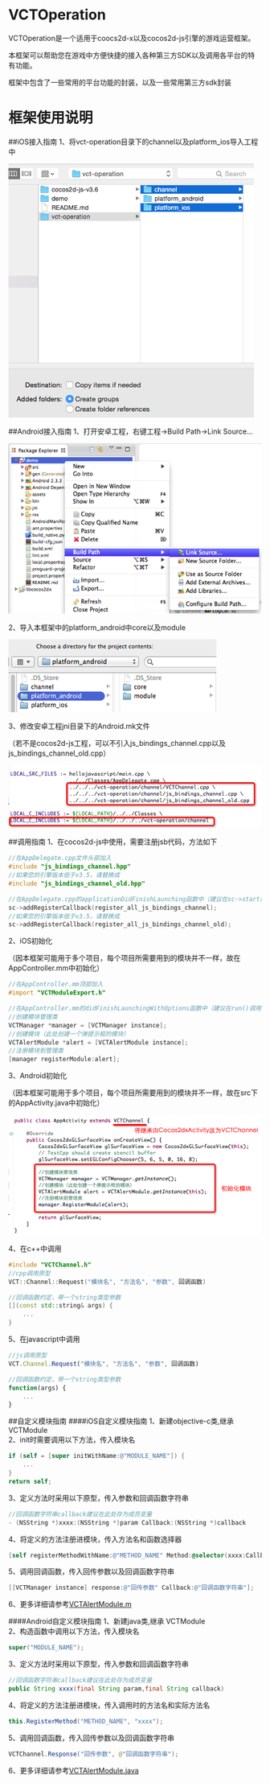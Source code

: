 # VCTOperation

VCTOperation是一个适用于coocs2d-x以及cocos2d-js引擎的游戏运营框架。<br>

本框架可以帮助您在游戏中方便快捷的接入各种第三方SDK以及调用各平台的特有功能。<br>

框架中包含了一些常用的平台功能的封装，以及一些常用第三方sdk封装
# 框架使用说明
##iOS接入指南
1、将vct-operation目录下的channel以及platform_ios导入工程中

![](https://github.com/ookcode/VCTOperation/raw/master/README/add_to_ios.png)

##Android接入指南
1、打开安卓工程，右键工程->Build Path->Link Source...

![](https://github.com/ookcode/VCTOperation/raw/master/README/add_to_android.png)

2、导入本框架中的platform_android中core以及module

![](https://github.com/ookcode/VCTOperation/raw/master/README/add_to_android2.png)

3、修改安卓工程jni目录下的Android.mk文件

（若不是cocos2d-js工程，可以不引入js_bindings_channel.cpp以及js_bindings_channel_old.cpp）

![](https://github.com/ookcode/VCTOperation/raw/master/README/add_to_android3.png)

##调用指南
1、在cocos2d-js中使用，需要注册jsb代码，方法如下
```cpp
//在AppDelegate.cpp文件头部加入
#include "js_bindings_channel.hpp"
//如果您的引擎版本低于v3.5，请替换成
#include "js_bindings_channel_old.hpp"
```
```cpp
//在AppDelegate.cpp的applicationDidFinishLaunching函数中（建议在sc->start前）加入
sc->addRegisterCallback(register_all_js_bindings_channel);
//如果您的引擎版本低于v3.5，请替换成
sc->addRegisterCallback(register_all_js_bindings_channel_old);
```
2、iOS初始化

（因本框架可能用于多个项目，每个项目所需要用到的模块并不一样，故在AppController.mm中初始化）
```objective-c
//在AppController.mm顶部加入
#import "VCTModuleExport.h"
```
```objective-c
//在AppController.mm的didFinishLaunchingWithOptions函数中（建议在run()调用之前）加入
//创建模块管理类
VCTManager *manager = [VCTManager instance];
//创建模块（此处创建一个弹提示框的模块）
VCTAlertModule *alert = [VCTAlertModule instance];
//注册模块到管理类
[manager registerModule:alert];
```
3、Android初始化

（因本框架可能用于多个项目，每个项目所需要用到的模块并不一样，故在src下的AppActivity.java中初始化）

![](https://github.com/ookcode/VCTOperation/raw/master/README/android_init.png)

4、在c++中调用
```cpp
#include "VCTChannel.h"
//cpp调用原型
VCT::Channel::Request("模块名", "方法名", "参数", 回调函数)
```
```cpp
//回调函数约定，带一个string类型参数
[](const std::string& args) {
    ...
}
```
5、在javascript中调用
```javascript
//js调用原型
VCT.Channel.Request("模块名", "方法名", "参数", 回调函数)
```
```javascript
//回调函数约定，带一个string类型参数
function(args) {
    ...
}
```
##自定义模块指南
####iOS自定义模块指南
1、新建objective-c类,继承 VCTModule <br>
2、init时需要调用以下方法，传入模块名
```objective-c
if (self = [super initWithName:@"MODULE_NAME"]) {
    ...
}
return self;
```
3、定义方法时采用以下原型，传入参数和回调函数字符串
```objective-c
//回调函数字符串callback建议在此处存为成员变量
- (NSString *)xxxx:(NSString *)param Callback:(NSString *)callback
```
4、将定义的方法注册进模块，传入方法名和函数选择器
```objective-c
[self registerMethodWithName:@"METHOD_NAME" Method:@selector(xxxx:Callback:)];
```
5、调用回调函数，传入回传参数以及回调函数字符串
```objective-c
[[VCTManager instance] response:@"回传参数" Callback:@"回调函数字符串"];
```
6、更多详细请参考[VCTAlertModule.m](https://github.com/ookcode/VCTOperation/blob/master/vct-operation/platform_ios/module/alertmodule/VCTAlertModule.m)<br>

####Android自定义模块指南
1、新建java类,继承 VCTModule <br>
2、构造函数中调用以下方法，传入模块名
```java
super("MODULE_NAME");
```
3、定义方法时采用以下原型，传入参数和回调函数字符串
```java
//回调函数字符串callback建议在此处存为成员变量
public String xxxx(final String param,final String callback)
```
4、将定义的方法注册进模块，传入调用时的方法名和实际方法名
```java
this.RegisterMethod("METHOD_NAME", "xxxx");
```
5、调用回调函数，传入回传参数以及回调函数字符串
```java
VCTChannel.Response("回传参数", @"回调函数字符串");
```
6、更多详细请参考[VCTAlertModule.java](https://github.com/ookcode/VCTOperation/blob/master/vct-operation/platform_android/module/alertmodule/VCTAlertModule.java)

